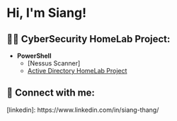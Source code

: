 <h1>Hi, I'm Siang! </h1>

<h2>👨‍💻 CyberSecurity HomeLab Project:</h2>

- <b>PowerShell</b>
  - [Nessus Scanner]
  - [Active Directory HomeLab Project](https://github.com/joshmadakor1/AD_PS)
  

<h2> 🤳 Connect with me:</h2>
[linkedin]: https://www.linkedin.com/in/siang-thang/

<!--
**joshmadakor1/joshmadakor1** is a ✨ _special_ ✨ repository because its `README.md` (this file) appears on your GitHub profile.

Here are some ideas to get you started:

- 🔭 I’m currently working on ...
- 🌱 I’m currently learning ...
- 👯 I’m looking to collaborate on ...
- 🤔 I’m looking for help with ...
- 💬 Ask me about ...
- 📫 How to reach me: ...
- 😄 Pronouns: ...
- ⚡ Fun fact: ...
-->
